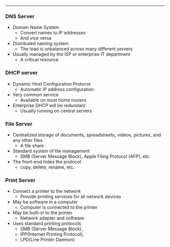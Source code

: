 
---

### DNS Server
- Domain Name System
	- Convert names to IP addresses
	- And vice versa
- Distributed naming system
	- The load is unbalanced across many different servers
- Usually managed by the ISP or enterprise IT department
	- A critical resource

### DHCP server
- Dynamic Host Configuration Protocol
	- Automatic IP address configuration
- Very common service
	- Available on most home routers
- Enterprise DHCP will be redundant
	- Usually running on central servers

### File Server
- Centralized storage of documents, spreadsheets, videos, pictures, and any other files
	- A file share
- Standard system of file management
	- SMB (Server Message Block), Apple Filing Protocol (AFP), etc.
- The front-end hides the protocol
	- copy, delete, rename, etc.

### Print Server
- Connect a printer to the network
	- Provide printing services for all network devices
- May be software in a computer
	- Computer is connected to the printer
- May be built-in to the printer
	- Network adapter and software
- Uses standard printing protocols
	- SMB (Server Message Block),
	- IPP(Internet Printing Protocol),
	- LPD(Line Printer Daemon)